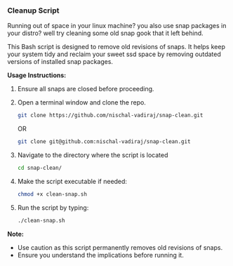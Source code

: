 ### Cleanup Script

Running out of space in your linux machine? you also use snap packages in your distro? well try cleaning some old snap gook that it left behind.

This Bash script is designed to remove old revisions of snaps. It helps keep your system tidy and reclaim your sweet ssd space by removing outdated versions of installed snap packages.

**Usage Instructions:**
1. Ensure all snaps are closed before proceeding.
2. Open a terminal window and clone the repo.
   ```bash
   git clone https://github.com/nischal-vadiraj/snap-clean.git
   ```
   OR
   ```bash
   git clone git@github.com:nischal-vadiraj/snap-clean.git
   ```
3. Navigate to the directory where the script is located

   ```bash
   cd snap-clean/
   ```
4. Make the script executable if needed:

    ```bash
    chmod +x clean-snap.sh
    ```
5. Run the script by typing:
    ```bash
    ./clean-snap.sh
    ```

**Note:**
- Use caution as this script permanently removes old revisions of snaps.
- Ensure you understand the implications before running it.



